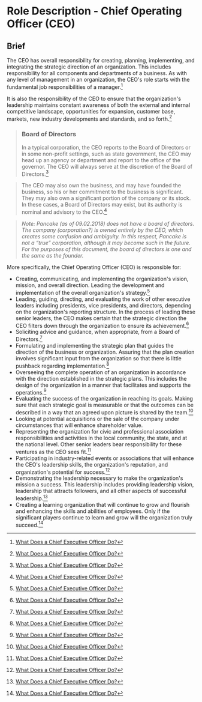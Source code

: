# Role Description - Chief Operating Officer (CEO) 

## Brief
The CEO has overall responsibility for creating, planning, implementing, and integrating the strategic direction of an organization. This includes responsibility for all components and departments of a business.  As with any level of management in an organization, the CEO's role starts with the fundamental job responsibilities of a manager.[^1]

It is also the responsibility of the CEO to ensure that the organization's leadership maintains constant awareness of both the external and internal competitive landscape, opportunities for expansion, customer base, markets, new industry developments and standards, and so forth.[^1]

> ### Board of Directors
> In a typical corporation, the CEO reports to the Board of Directors or in some non-profit settings, such as state government, the CEO may head up an agency or department and report to the office of the governor. The CEO will always serve at the discretion of the Board of Directors.[^1]

> The CEO may also own the business, and may have founded the business, so his or her commitment to the business is significant. They may also own a significant portion of the company or its stock. In these cases, a Board of Directors may exist, but its authority is nominal and advisory to the CEO.[^1]

> *Note: Pancake (as of 09.02.2018) does not have a board of directors. The company (corporation?) is owned entirely by the CEO, which creates some confusion and ambiguity. In this respect, Pancake is not a “true” corporation, although it may become such in the future. For the purposes of this document, the board of directors is one and the same as the founder.*

More specifically, the Chief Operating Officer (CEO) is responsible for:

- Creating, communicating, and implementing the organization's vision, mission, and overall direction. Leading the development and implementation of the overall organization's strategy.[^1]
- Leading, guiding, directing, and evaluating the work of other executive leaders including presidents, vice presidents, and directors, depending on the organization's reporting structure. In the process of leading these senior leaders, the CEO makes certain that the strategic direction the CEO filters down through the organization to ensure its achievement.[^1]
- Soliciting advice and guidance, when appropriate, from a Board of Directors.[^1]
- Formulating and implementing the strategic plan that guides the direction of the business or organization. Assuring that the plan creation involves significant input from the organization so that there is little pushback regarding implementation.[^1]
- Overseeing the complete operation of an organization in accordance with the direction established in the strategic plans. This includes the design of the organization in a manner that facilitates and supports the operations.[^1]
- Evaluating the success of the organization in reaching its goals. Making sure that each strategic goal is measurable or that the outcomes can be described in a way that an agreed upon picture is shared by the team.[^1]
- Looking at potential acquisitions or the sale of the company under circumstances that will enhance shareholder value.
- Representing the organization for civic and professional association responsibilities and activities in the local community, the state, and at the national level. Other senior leaders bear responsibility for these ventures as the CEO sees fit.[^1]
- Participating in industry-related events or associations that will enhance the CEO's leadership skills, the organization's reputation, and organization's potential for success.[^1]
- Demonstrating the leadership necessary to make the organization's mission a success. This leadership includes providing leadership vision, leadership that attracts followers, and all other aspects of successful leadership.[^1]
- Creating a learning organization that will continue to grow and flourish and enhancing the skills and abilities of employees. Only if the significant players continue to learn and grow will the organization truly succeed.[^1]

[^1]: [What Does a Chief Executive Officer Do?](https://www.thebalancecareers.com/what-does-a-chief-executive-officer-ceo-do-1918528)